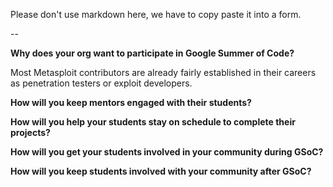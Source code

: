 Please don't use markdown here, we have to copy paste it into a form.

--

**Why does your org want to participate in Google Summer of Code?**

Most Metasploit contributors are already fairly established in their careers as penetration testers or exploit developers.

**How will you keep mentors engaged with their students?**


**How will you help your students stay on schedule to complete their projects?**


**How will you get your students involved in your community during GSoC?**


**How will you keep students involved with your community after GSoC?**


